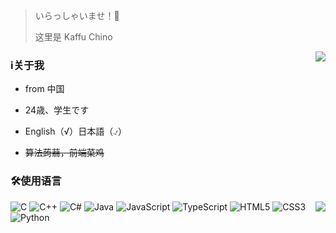 > いらっしゃいませ！👋
> 
> 这里是 Kaffu Chino

<img align="right" src="https://github-readme-stats-kaffu-chinos-projects.vercel.app/api?username=Kaffu-Chino&theme=ambient_gradient&show_icons=true&custom_title=Kaffu-Chino&count_private=true&include_all_commits=true">

### ℹ关于我

- from 中国

- 24歳、学生です

- English（√）日本語（⍻）

- ~~算法蒟蒻，前端菜鸡~~

### 🛠️使用语言

<img align="right" src="https://github-readme-stats.vercel.app/api/top-langs?username=Kaffu-Chino&hide_border=true&theme=ambient_gradient&layout=compact">

![C](https://img.shields.io/badge/-C-a8b9cc?style=flat-square&logo=C&logoColor=fff)
![C++](https://img.shields.io/badge/-C%2b%2b-00599c?style=flat-square&logo=C%2b%2b&logoColor=fff)
![C#](https://img.shields.io/badge/-C%23-55599c?style=flat-square&logo=C%2b%2b&logoColor=fff)
![Java](https://img.shields.io/badge/-Java-f80000?style=flat-square&logo=oracle&logoColor=fff)
![JavaScript](https://img.shields.io/badge/-JavaScript-f7df1e?style=flat-square&logo=JavaScript&labelColor=f7df1e&logoColor=000)
![TypeScript](https://img.shields.io/badge/-TypeScript-3178c6?style=flat-square&logo=typescript&logoColor=fff)
![HTML5](https://img.shields.io/badge/-HTML5-e34f26?style=flat-square&logo=HTML5&logoColor=fff)
![CSS3](https://img.shields.io/badge/-CSS3-1572b6?style=flat-square&logo=CSS3&labelColor=1572b6)
![Python](https://img.shields.io/badge/-Python-3572a5?style=flat-square&logo=python&logoColor=fff)

<!--
**Kaffu-Chino/Kaffu-Chino** is a ✨ _special_ ✨ repository because its `README.md` (this file) appears on your GitHub profile.

Here are some ideas to get you started:

- 🔭 I’m currently working on ...
- 🌱 I’m currently learning ...
- 👯 I’m looking to collaborate on ...
- 🤔 I’m looking for help with ...
- 💬 Ask me about ...
- 📫 How to reach me: ...
- 😄 Pronouns: ...
- ⚡ Fun fact: ...
-->
